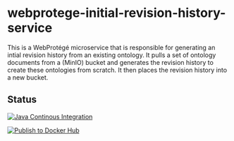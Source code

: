 # webprotege-initial-revision-history-service

This is a WebProtégé microservice that is responsible for generating an intial revision history from an existing ontology.  It pulls a set of ontology documents from a (MinIO) bucket and generates the revision history to create these ontologies from scratch.  It then places the revision history into a new bucket.

## Status



[![Java Continous Integration](https://github.com/protegeproject/webprotege-initial-revision-history-service/actions/workflows/ci.yaml/badge.svg)](https://github.com/protegeproject/webprotege-initial-revision-history-service/actions/workflows/ci.yaml)

[![Publish to Docker Hub](https://github.com/protegeproject/webprotege-initial-revision-history-service/actions/workflows/pub-docker-hub.yaml/badge.svg)](https://github.com/protegeproject/webprotege-initial-revision-history-service/actions/workflows/pub-docker-hub.yaml)
